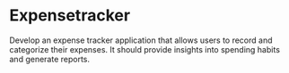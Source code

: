# Expensetracker
Develop an expense tracker application that allows users to record and categorize their expenses. It should provide insights into spending habits and generate reports.
